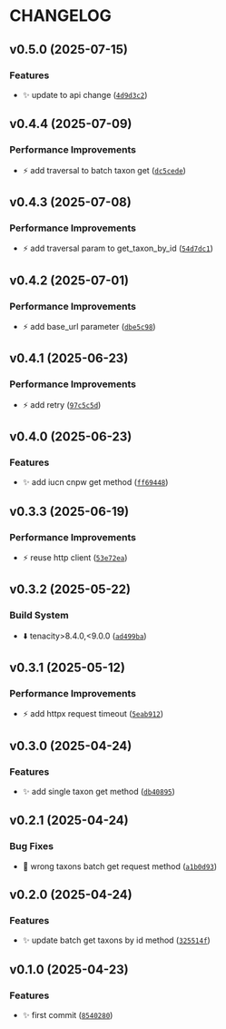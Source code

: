 # CHANGELOG


## v0.5.0 (2025-07-15)

### Features

- :sparkles: update to api change
  ([`4d9d3c2`](https://github.com/ShanShuiConservationCenter/speshits-client/commit/4d9d3c25ec6edc25c16bc27605ed62d0ecaf0642))


## v0.4.4 (2025-07-09)

### Performance Improvements

- :zap: add traversal to batch taxon get
  ([`dc5cede`](https://github.com/ShanShuiConservationCenter/speshits-client/commit/dc5cedea66429972acc5eac1d33684a7983b137e))


## v0.4.3 (2025-07-08)

### Performance Improvements

- :zap: add traversal param to get_taxon_by_id
  ([`54d7dc1`](https://github.com/ShanShuiConservationCenter/speshits-client/commit/54d7dc1f5f0151856f0d5fb06d42b29e836f66c3))


## v0.4.2 (2025-07-01)

### Performance Improvements

- :zap: add base_url parameter
  ([`dbe5c98`](https://github.com/ShanShuiConservationCenter/speshits-client/commit/dbe5c9847b179b2d5d63b0d3b0c1d236493fd07d))


## v0.4.1 (2025-06-23)

### Performance Improvements

- :zap: add retry
  ([`97c5c5d`](https://github.com/ShanShuiConservationCenter/speshits-client/commit/97c5c5dac439891413b1d5716f21fd4dd8fbc6dd))


## v0.4.0 (2025-06-23)

### Features

- :sparkles: add iucn cnpw get method
  ([`ff69448`](https://github.com/ShanShuiConservationCenter/speshits-client/commit/ff69448fbdde4939609b166938020b653920ce47))


## v0.3.3 (2025-06-19)

### Performance Improvements

- :zap: reuse http client
  ([`53e72ea`](https://github.com/ShanShuiConservationCenter/speshits-client/commit/53e72ead7121c5ec0bf9533d90692541953e331b))


## v0.3.2 (2025-05-22)

### Build System

- :arrow_down: tenacity>8.4.0,<9.0.0
  ([`ad499ba`](https://github.com/ShanShuiConservationCenter/speshits-client/commit/ad499ba178925c992aa8625a1bc136fdd2acd1ba))


## v0.3.1 (2025-05-12)

### Performance Improvements

- :zap: add httpx request timeout
  ([`5eab912`](https://github.com/ShanShuiConservationCenter/speshits-client/commit/5eab9120500e317277ef36a53cb4847f0b4a815f))


## v0.3.0 (2025-04-24)

### Features

- :sparkles: add single taxon get method
  ([`db40895`](https://github.com/ShanShuiConservationCenter/speshits-client/commit/db40895078b3d5217413829f7f3b33f02a36939d))


## v0.2.1 (2025-04-24)

### Bug Fixes

- :bug: wrong taxons batch get request method
  ([`a1b0d93`](https://github.com/ShanShuiConservationCenter/speshits-client/commit/a1b0d931b1a0ede3214f0d5fe6713bda163b2db3))


## v0.2.0 (2025-04-24)

### Features

- :sparkles: update batch get taxons by id method
  ([`325514f`](https://github.com/ShanShuiConservationCenter/speshits-client/commit/325514f9c9604a17aa15e9399b7de295539e3fcc))


## v0.1.0 (2025-04-23)

### Features

- :sparkles: first commit
  ([`8540280`](https://github.com/ShanShuiConservationCenter/speshits-client/commit/85402802b7e9295e52f16bbf9a25c45a61ce88aa))
